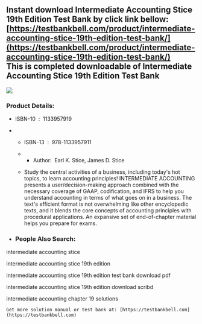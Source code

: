 Instant download **Intermediate Accounting Stice 19th Edition Test Bank** by click link bellow:  
[https://testbankbell.com/product/intermediate-accounting-stice-19th-edition-test-bank/](https://testbankbell.com/product/intermediate-accounting-stice-19th-edition-test-bank/)  
This is completed downloadable of Intermediate Accounting Stice 19th Edition Test Bank
--------------------------------------------------------------------------------------


![](https://testbankbell.com/wp-content/uploads/2023/05/intermediate-accounting-stice-19th-tb.jpg)
### Product Details:


* ISBN-10 ‏ : ‎ 1133957919
* * ISBN-13 ‏ : ‎ 978-1133957911
  * * Author:  Earl K. Stice, James D. Stice
   
  * Study the central activities of a business, including today's hot topics, to learn accounting principles! INTERMEDIATE ACCOUNTING presents a user/decision-making approach combined with the necessary coverage of GAAP, codification, and IFRS to help you understand accounting in terms of what goes on in a business. The text's efficient format is not overwhelming like other encyclopedic texts, and it blends the core concepts of accounting principles with procedural applications. An expansive set of end-of-chapter material helps you prepare for exams.
 
* ### People Also Search:

intermediate accounting stice

intermediate accounting stice 19th edition

intermediate accounting stice 19th edition test bank download pdf

intermediate accounting stice 19th edition download scribd

intermediate accounting chapter 19 solutions


    Get more solution manual or test bank at: [https://testbankbell.com](https://testbankbell.com)
